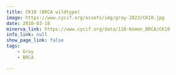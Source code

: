 ```yaml
---
title: CK10 (BRCA wildtype)
image: https://www.cycif.org/assets/img/gray-2023/CK10.jpg
date: 2010-03-18
minerva_link: https://www.cycif.org/data/110-Komen_BRCA/CK10
info_link: null
show_page_link: false
tags:
    - Gray
    - BRCA

---
```

